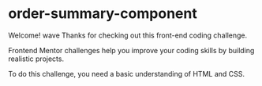 # order-summary-component
Welcome! wave Thanks for checking out this front-end coding challenge.

Frontend Mentor challenges help you improve your coding skills by building realistic projects.

To do this challenge, you need a basic understanding of HTML and CSS.
